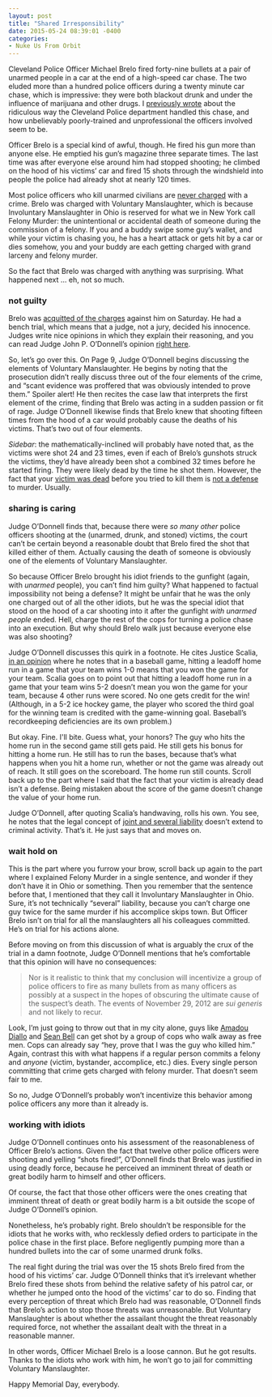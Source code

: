 ```yaml
---
layout: post
title: "Shared Irresponsibility"
date: 2015-05-24 08:39:01 -0400
categories: 
- Nuke Us From Orbit
---
```


Cleveland Police Officer Michael Brelo fired forty-nine bullets at a pair of unarmed people in a car at the end of a high-speed car chase. The two eluded more than a hundred police officers during a twenty minute car chase, which is impressive: they were both blackout drunk and under the influence of marijuana and other drugs. I [previously wrote][1] about the ridiculous way the Cleveland Police department handled this chase, and how unbelievably poorly-trained and unprofessional the officers involved seem to be.

Officer Brelo is a special kind of awful, though. He fired his gun more than anyone else. He emptied his gun’s magazine three separate times. The last time was after everyone else around him had stopped shooting; he climbed on the hood of his victims’ car and fired 15 shots through the windshield into people the police had already shot at nearly 120 times. 

Most police officers who kill unarmed civilians are [never charged][2] with a crime. Brelo was charged with Voluntary Manslaughter, which is because Involuntary Manslaughter in Ohio is reserved for what we in New York call Felony Murder: the unintentional or accidental death of someone during the commission of a felony. If you and a buddy swipe some guy’s wallet, and while your victim is chasing you, he has a heart attack or gets hit by a car or dies somehow, you and your buddy are each getting charged with grand larceny and felony murder.

So the fact that Brelo was charged with anything was surprising. What happened next … eh, not so much. <!--more-->

### not guilty

Brelo was [acquitted of the charges][3] against him on Saturday. He had a bench trial, which means that a judge, not a jury, decided his innocence. Judges write nice opinions in which they explain their reasoning, and you can read Judge John P. O’Donnell’s opinion [right here][4].

So, let’s go over this. On Page 9, Judge O’Donnell begins discussing the elements of Voluntary Manslaughter. He begins by noting that the prosecution didn’t really discuss three out of the four elements of the crime, and “scant evidence was proffered that was obviously intended to prove them.” Spoiler alert! He then recites the case law that interprets the first element of the crime, finding that Brelo was acting in a sudden passion or fit of rage. Judge O’Donnell likewise finds that Brelo knew that shooting fifteen times from the hood of a car would probably cause the deaths of his victims. That’s two out of four elements.

*Sidebar*: the mathematically-inclined will probably have noted that, as the victims were shot 24 and 23 times, even if each of Brelo’s gunshots struck the victims, they’d have already been shot a combined 32 times before he started firing. They were likely dead by the time he shot them. However, the fact that your [victim was dead][5] before you tried to kill them is [not a defense][6] to murder. Usually.

### sharing is caring

Judge O’Donnell finds that, because there were *so many other* police officers shooting at the (unarmed, drunk, and stoned) victims, the court can’t be certain beyond a reasonable doubt that Brelo fired the shot that killed either of them. Actually causing the death of someone is obviously one of the elements of Voluntary Manslaughter.

So because Officer Brelo brought his idiot friends to the gunfight (again, with *unarmed* people), you can’t find him guilty? What happened to factual impossibility not being a defense? It might be unfair that he was the only one charged out of all the other idiots, but he was the special idiot that stood on the hood of a car shooting into it after the gunfight *with unarmed people* ended. Hell, charge the rest of the cops for turning a police chase into an execution. But why should Brelo walk just because everyone else was also shooting?

Judge O’Donnell discusses this quirk in a footnote. He cites Justice Scalia, [in an opinion][7] where he notes that in a baseball game, hitting a leadoff home run in a game that your team wins 1-0 means that you won the game for your team. Scalia goes on to point out that hitting a leadoff home run in a game that your team wins 5-2 doesn’t mean you won the game for your team, because 4 other runs were scored. No one gets credit for the win! (Although, in a 5-2 ice hockey game, the player who scored the third goal for the winning team is credited with the game-winning goal. Baseball’s recordkeeping deficiencies are its own problem.)

But okay. Fine. I'll bite. Guess what, your honors? The guy who hits the home run in the second game still gets paid. He still gets his bonus for hitting a home run. He still has to run the bases, because that’s what happens when you hit a home run, whether or not the game was already out of reach. It still goes on the scoreboard. The home run still counts. Scroll back up to the part where I said that the fact that your victim is already dead isn’t a defense. Being mistaken about the score of the game doesn’t change the value of your home run.

Judge O’Donnell, after quoting Scalia’s handwaving, rolls his own. You see, he notes that the legal concept of [joint and several liability][8] doesn’t extend to criminal activity. That’s it. He just says that and moves on.

### wait hold on

This is the part where you furrow your brow, scroll back up again to the part where I explained Felony Murder in a single sentence, and wonder if they don’t have it in Ohio or something. Then you remember that the sentence before that, I mentioned that they call it Involuntary Manslaughter in Ohio. Sure, it’s not technically “several” liability, because you can’t charge one guy twice for the same murder if his accomplice skips town. But Officer Brelo isn’t on trial for all the manslaughters all his colleagues committed. He’s on trial for his actions alone.

Before moving on from this discussion of what is arguably the crux of the trial in a damn footnote, Judge O’Donnell mentions that he’s comfortable that this opinion will have no consequences:

> Nor is it realistic to think that my conclusion will incentivize a group of police officers to fire as many bullets from as many officers as possibly at a suspect in the hopes of obscuring the ultimate cause of the suspect’s death. The events of November 29, 2012 are *sui generis* and not likely to recur.

Look, I’m just going to throw out that in my city alone, guys like [Amadou Diallo][9] and [Sean Bell][10] can get shot by a group of cops who walk away as free men. Cops can already say “hey, prove that I was the guy who killed him.” Again, contrast this with what happens if a regular person commits a felony and *anyone* (victim, bystander, accomplice, etc.) dies. Every single person committing that crime gets charged with felony murder. That doesn’t seem fair to me.

So no, Judge O’Donnell’s probably won’t incentivize this behavior among police officers any more than it already is.

### working with idiots

Judge O’Donnell continues onto his assessment of the reasonableness of Officer Brelo’s actions. Given the fact that twelve other police officers were shooting and yelling “shots fired!”, O’Donnell finds that Brelo was justified in using deadly force, because he perceived an imminent threat of death or great bodily harm to himself and other officers.

Of course, the fact that those other officers were the ones creating that imminent threat of death or great bodily harm is a bit outside the scope of Judge O’Donnell’s opinion.

Nonetheless, he’s probably right. Brelo shouldn’t be responsible for the idiots that he works with, who recklessly defied orders to participate in the police chase in the first place. Before negligently pumping more than a hundred bullets into the car of some unarmed drunk folks.

The real fight during the trial was over the 15 shots Brelo fired from the hood of his victims’ car. Judge O’Donnell thinks that it’s irrelevant whether Brelo fired these shots from behind the relative safety of his patrol car, or whether he jumped onto the hood of the victims’ car to do so. Finding that every perception of threat which Brelo had was reasonable, O’Donnell finds that Brelo’s action to stop those threats was unreasonable. But Voluntary Manslaughter is about whether the assailant thought the threat reasonably required force, not whether the assailant dealt with the threat in a reasonable manner. 

In other words, Officer Michael Brelo is a loose cannon. But he got results. Thanks to the idiots who work with him, he won’t go to jail for committing Voluntary Manslaughter.

Happy Memorial Day, everybody.

[1]:	http://blog.ipsaloquitur.org/post/forty-nine-bullets/
[2]:	http://www.washingtonpost.com/sf/investigative/2015/04/11/thousands-dead-few-prosecuted/
[3]:	http://www.nytimes.com/2015/05/24/us/michael-brelo-cleveland-police-officer-acquitted-of-manslaughter-in-2012-deaths.html?smid=nytnow-share&smprod=nytnow&_r=0
[4]:	http://blog.ipsaloquitur.org/images/breloverdict.pdf
[5]:	http://www.courts.state.ny.us/reporter/archives/p_dlugash.htm
[6]:	http://en.wikipedia.org/wiki/Impossibility_defense
[7]:	http://www.supremecourt.gov/opinions/13pdf/12-7515_21p3.pdf
[8]:	https://www.law.cornell.edu/wex/joint_and_several_liability
[9]:	http://en.wikipedia.org/wiki/Shooting_of_Amadou_Diallo
[10]:	http://en.wikipedia.org/wiki/Sean_Bell_shooting_incident